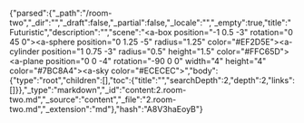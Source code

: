 {"parsed":{"_path":"/room-two","_dir":"","_draft":false,"_partial":false,"_locale":"","_empty":true,"title":"Futuristic","description":"","scene":"<a-scene><a-box position=\"-1 0.5 -3\" rotation=\"0 45 0\"></a-box><a-sphere position=\"0 1.25 -5\" radius=\"1.25\" color=\"#EF2D5E\"></a-sphere><a-cylinder position=\"1 0.75 -3\" radius=\"0.5\" height=\"1.5\" color=\"#FFC65D\"></a-cylinder><a-plane position=\"0 0 -4\" rotation=\"-90 0 0\" width=\"4\" height=\"4\" color=\"#7BC8A4\"></a-plane><a-sky color=\"#ECECEC\"></a-sky></a-scene>","body":{"type":"root","children":[],"toc":{"title":"","searchDepth":2,"depth":2,"links":[]}},"_type":"markdown","_id":"content:2.room-two.md","_source":"content","_file":"2.room-two.md","_extension":"md"},"hash":"A8V3haEoyB"}